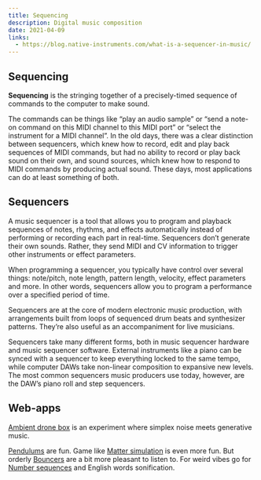 ```yaml
---
title: Sequencing
description: Digital music composition
date: 2021-04-09
links:
  - https://blog.native-instruments.com/what-is-a-sequencer-in-music/
---
```


## Sequencing

**Sequencing** is the stringing together of a precisely-timed sequence of commands to the computer to make sound.

The commands can be things like “play an audio sample” or “send a note-on command on this MIDI channel to this MIDI port” or “select the instrument for a MIDI channel”. In the old days, there was a clear distinction between sequencers, which knew how to record, edit and play back sequences of MIDI commands, but had no ability to record or play back sound on their own, and sound sources, which knew how to respond to MIDI commands by producing actual sound. These days, most applications can do at least something of both. 

## Sequencers

A music sequencer is a tool that allows you to program and playback sequences of notes, rhythms, and effects automatically instead of performing or recording each part in real-time. Sequencers don’t generate their own sounds. Rather, they send MIDI and CV information to trigger other instruments or effect parameters.

When programming a sequencer, you typically have control over several things: note/pitch, note length, pattern length, velocity, effect parameters and more. In other words, sequencers allow you to program a performance over a specified period of time.

Sequencers are at the core of modern electronic music production, with arrangements built from loops of sequenced drum beats and synthesizer patterns. They’re also useful as an accompaniment for live musicians.

Sequencers take many different forms, both in music sequencer hardware and music sequencer software. External instruments like a piano can be synced with a sequencer to keep everything locked to the same tempo, while computer DAWs take non-linear composition to expansive new levels. The most common sequencers music producers use today, however, are the DAW’s piano roll and step sequencers.

## Web-apps

[Ambient drone box](./ambience/index.md) is an experiment where simplex noise meets generative music.

[Pendulums](./pendulums/index.md) are fun. Game like [Matter simulation](./matter/index.md) is even more fun. But orderly [Bouncers](./bounce/index.md) are a bit more pleasant to listen to. For weird vibes go for [Number sequences](./numbers/index.md) and English words sonification.